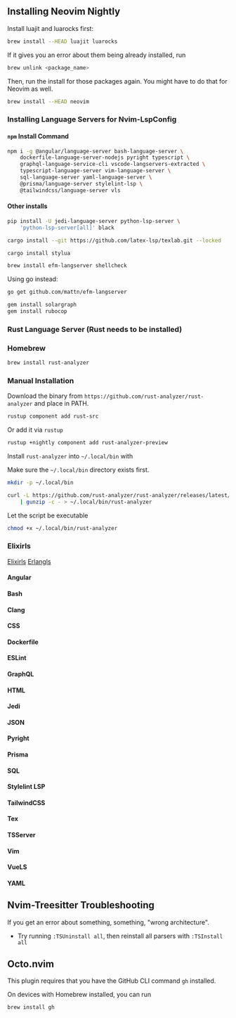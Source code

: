 ## Installing Neovim Nightly

Install luajit and luarocks first:

```sh
brew install --HEAD luajit luarocks
```

If it gives you an error about them being already installed, run

```sh
brew unlink <package_name>
```

Then, run the install for those packages again. You might have to do that for
Neovim as well.

```sh
brew install --HEAD neovim
```

### Installing Language Servers for Nvim-LspConfig

#### `npm` Install Command

```sh
npm i -g @angular/language-server bash-language-server \
    dockerfile-language-server-nodejs pyright typescript \
    graphql-language-service-cli vscode-langservers-extracted \
    typescript-language-server vim-language-server \
    sql-language-server yaml-language-server \
    @prisma/language-server stylelint-lsp \
    @tailwindcss/language-server vls
```

#### Other installs

```sh
pip install -U jedi-language-server python-lsp-server \
    'python-lsp-server[all]' black
```

```sh
cargo install --git https://github.com/latex-lsp/texlab.git --locked
```

```sh
cargo install stylua
```

```sh
brew install efm-langserver shellcheck
```

Using go instead:

```sh
go get github.com/mattn/efm-langserver
```

```sh
gem install solargraph
gem install rubocop
```


### Rust Language Server (Rust needs to be installed)

### Homebrew

```sh
brew install rust-analyzer
```

### Manual Installation
Download the binary from `https://github.com/rust-analyzer/rust-analyzer` and
place in PATH.
```sh
rustup component add rust-src
```

Or add it via `rustup`
```sh
rustup +nightly component add rust-analyzer-preview
```

Install `rust-analyzer` into `~/.local/bin` with

Make sure the `~/.local/bin` directory exists first.

```sh
mkdir -p ~/.local/bin
```

```sh
curl -L https://github.com/rust-analyzer/rust-analyzer/releases/latest/download/rust-analyzer-<version>.gz \
    | gunzip -c - > ~/.local/bin/rust-analyzer
```

Let the script be executable

```sh
chmod +x ~/.local/bin/rust-analyzer
```

### Elixirls

[Elixirls](https://github.com/neovim/nvim-lspconfig/blob/master/doc/server_configurations.md#elixirls)
[Erlangls](https://github.com/neovim/nvim-lspconfig/blob/master/doc/server_configurations.md#erlangls)

#### Angular
#### Bash
#### Clang
#### CSS
#### Dockerfile
#### ESLint
#### GraphQL
#### HTML
#### Jedi
#### JSON
#### Pyright
#### Prisma
#### SQL
#### Stylelint LSP
#### TailwindCSS
#### Tex
#### TSServer
#### Vim
#### VueLS
#### YAML

## Nvim-Treesitter Troubleshooting

If you get an error about something, something, "wrong architecture".

* Try running `:TSUninstall all`, then reinstall all parsers with `:TSInstall
    all`
## Octo.nvim

This plugin requires that you have the GitHub CLI command `gh` installed.

On devices with Homebrew installed, you can run

```sh
brew install gh
```
